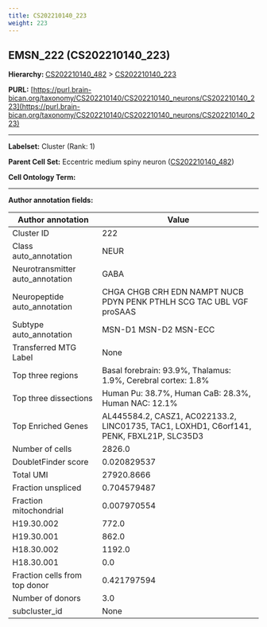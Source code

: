 ```yaml
---
title: CS202210140_223
weight: 223
---
```

## EMSN_222 (CS202210140_223)
<b>Hierarchy: </b>
[CS202210140_482](../CS202210140_482) >
[CS202210140_223](../CS202210140_223)

**PURL:** [https://purl.brain-bican.org/taxonomy/CS202210140/CS202210140_neurons/CS202210140_223](https://purl.brain-bican.org/taxonomy/CS202210140/CS202210140_neurons/CS202210140_223)

---


**Labelset:** Cluster (Rank: 1)

**Parent Cell Set:** Eccentric medium spiny neuron ([CS202210140_482](../CS202210140_482))



**Cell Ontology Term:** 

[MARKER GENES.]: #


---

[TRANSFERRED ANNOTATIONS.]: #


[AUTHOR ANNOTATION FIELDS.]: #


**Author annotation fields:**

| Author annotation | Value |
|-------------------|-------|
|Cluster ID|222|
|Class auto_annotation|NEUR|
|Neurotransmitter auto_annotation|GABA|
|Neuropeptide auto_annotation|CHGA CHGB CRH EDN NAMPT NUCB PDYN PENK PTHLH SCG TAC UBL VGF proSAAS|
|Subtype auto_annotation|MSN-D1 MSN-D2 MSN-ECC|
|Transferred MTG Label|None|
|Top three regions|Basal forebrain: 93.9%, Thalamus: 1.9%, Cerebral cortex: 1.8%|
|Top three dissections|Human Pu: 38.7%, Human CaB: 28.3%, Human NAC: 12.1%|
|Top Enriched Genes|AL445584.2, CASZ1, AC022133.2, LINC01735, TAC1, LOXHD1, C6orf141, PENK, FBXL21P, SLC35D3|
|Number of cells|2826.0|
|DoubletFinder score|0.020829537|
|Total UMI|27920.8666|
|Fraction unspliced|0.704579487|
|Fraction mitochondrial|0.007970554|
|H19.30.002|772.0|
|H19.30.001|862.0|
|H18.30.002|1192.0|
|H18.30.001|0.0|
|Fraction cells from top donor|0.421797594|
|Number of donors|3.0|
|subcluster_id|None|

